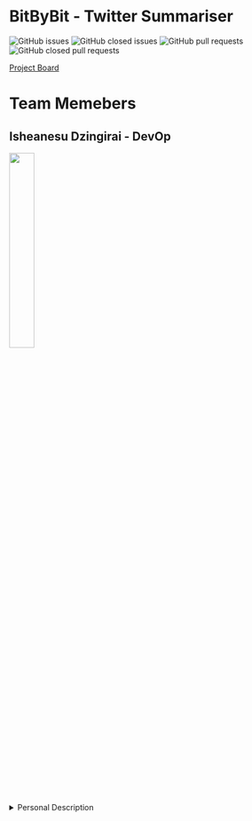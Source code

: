 # BitByBit - Twitter Summariser

![GitHub issues](https://img.shields.io/github/issues/COS301-SE-2022/Twitter-Summariser?color=4CBB17&style=for-the-badge)
![GitHub closed issues](https://img.shields.io/github/issues-closed/COS301-SE-2022/Twitter-Summariser?color=red&style=for-the-badge)
![GitHub pull requests](https://img.shields.io/github/issues-pr/COS301-SE-2022/Twitter-Summariser?color=4CBB17&style=for-the-badge)
![GitHub closed pull requests](https://img.shields.io/github/issues-pr-closed/COS301-SE-2022/Twitter-Summariser?color=red&style=for-the-badge)

[Project Board](https://github.com/COS301-SE-2022/Twitter-Summariser/projects/1)

# Team Memebers

## Isheanesu Dzingirai - DevOp
<img src="https://user-images.githubusercontent.com/93042354/166635499-cd35d24b-5856-463e-8b60-b246e84c8ff1.jpeg" width=30% height = 30%>
<details>
  <summary>Personal Description</summary>
  <p>
      Aspiring Data Mining and Machine Learning Engineer
 </p>
</details>
